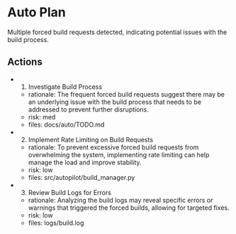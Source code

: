 # Auto Plan

Multiple forced build requests detected, indicating potential issues with the build process.

## Actions
- 1. Investigate Build Process
  - rationale: The frequent forced build requests suggest there may be an underlying issue with the build process that needs to be addressed to prevent further disruptions.
  - risk: med
  - files: docs/auto/TODO.md
- 2. Implement Rate Limiting on Build Requests
  - rationale: To prevent excessive forced build requests from overwhelming the system, implementing rate limiting can help manage the load and improve stability.
  - risk: low
  - files: src/autopilot/build_manager.py
- 3. Review Build Logs for Errors
  - rationale: Analyzing the build logs may reveal specific errors or warnings that triggered the forced builds, allowing for targeted fixes.
  - risk: low
  - files: logs/build.log